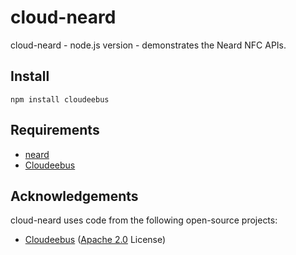 
cloud-neard
============

cloud-neard - node.js version - demonstrates the Neard NFC APIs.


Install
-------

    npm install cloudeebus


Requirements
------------

  * [neard](http://git.kernel.org?p=network/nfc/neard.git)
  * [Cloudeebus](https://github.com/01org/cloudeebus)


Acknowledgements
----------------

cloud-neard uses code from the following open-source projects:

  * [Cloudeebus](https://github.com/01org/cloudeebus) ([Apache 2.0](http://opensource.org/licenses/Apache-2.0) License)
